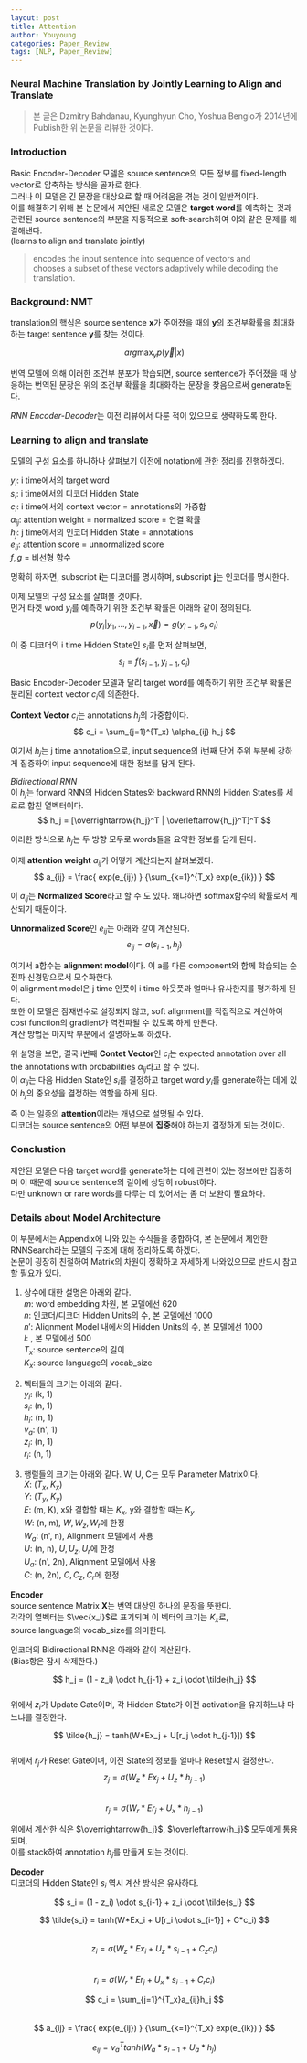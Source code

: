 ```yaml
---
layout: post
title: Attention
author: Youyoung
categories: Paper_Review
tags: [NLP, Paper_Review]
---
```


### Neural Machine Translation by Jointly Learning to Align and Translate  
> 본 글은 Dzmitry Bahdanau, Kyunghyun Cho, Yoshua Bengio가 2014년에 Publish한 위 논문을 리뷰한 것이다.  
  

### Introduction  
Basic Encoder-Decoder 모델은 source sentence의 모든 정보를 fixed-length vector로 압축하는 방식을 골자로 한다.  
그러나 이 모델은 긴 문장을 대상으로 할 때 어려움을 겪는 것이 일반적이다.  
이를 해결하기 위해 본 논문에서 제안된 새로운 모델은 **target word**를 예측하는 것과 관련된 source sentence의 부분을 자동적으로 soft-search하여 이와 같은 문제를 해결해낸다.  
(learns to align and translate jointly)  
  
> encodes the input sentence into sequence of vectors and  
> chooses a subset of these vectors adaptively while decoding the translation.  


### Background: NMT  
translation의 핵심은 source sentence **x**가 주어졌을 때의 **y**의 조건부확률을 최대화하는 target sentence **y**를 찾는 것이다.  
  
$$ arg\max_{y} p(\vec{y}|x) $$  
  
번역 모델에 의해 이러한 조건부 분포가 학습되면, source sentence가 주어졌을 때 상응하는 번역된 문장은 위의 조건부 확률을 최대화하는 문장을 찾음으로써 generate된다.  

*RNN Encoder-Decoder*는 이전 리뷰에서 다룬 적이 있으므로 생략하도록 한다.  
  

### Learning to align and translate  
모델의 구성 요소를 하나하나 살펴보기 이전에 notation에 관한 정리를 진행하겠다.  
  
$y_i$: i time에서의 target word  
$s_i$: i time에서의 디코더 Hidden State  
$c_i$: i time에서의 context vector = annotations의 가중합  
$\alpha_{ij}$: attention weight = normalized score = 연결 확률  
$h_j$: j time에서의 인코더 Hidden State = annotations  
$e_{ij}$: attention score = unnormalized score  
$f, g$ = 비선형 함수  

명확히 하자면, subscript **i**는 디코더를 명시하며, subscript **j**는 인코더를 명시한다.  
  
이제 모델의 구성 요소를 살펴볼 것이다.  
먼거 타겟 word $y_i$를 예측하기 위한 조건부 확률은 아래와 같이 정의된다.  
$$ p(y_i|y_1, ..., y_{i-1}, \vec{x}) = g(y_{i-1}, s_i, c_i) $$  
  
이 중 디코더의 i time Hidden State인 $s_i$를 먼저 살펴보면,  
$$ s_i = f(s_{i-1}, y_{i-1}, c_i) $$  
  
Basic Encoder-Decoder 모델과 달리 target word를 예측하기 위한 조건부 확률은 분리된 context vector $c_i$에 의존한다.  
  
**Context Vector** $c_i$는 annotations $h_j$의 가중합이다.  
$$ c_i = \sum_{j=1}^{T_x} \alpha_{ij} h_j $$  
  
여기서 $h_j$는 j time annotation으로, input sequence의 i번째 단어 주위 부분에 강하게 집중하여 input sequence에 대한 정보를 담게 된다.  


*Bidirectional RNN*  
이 $h_j$는 forward RNN의 Hidden States와 backward RNN의 Hidden States를 세로로 합친 열벡터이다.  
$$ h_j = [\overrightarrow{h_j}^T | \overleftarrow{h_j}^T]^T $$  
  
이러한 방식으로 $h_j$는 두 방향 모두로 words들을 요약한 정보를 담게 된다.  

이제 **attention weight** $a_{ij}$가 어떻게 계산되는지 살펴보겠다.  
$$ a_{ij} = \frac{ exp(e_{ij}) } {\sum_{k=1}^{T_x} exp(e_{ik}) } $$  
  
이 $a_{ij}$는 **Normalized Score**라고 할 수 도 있다. 왜냐하면 softmax함수의 확률로서 계산되기 때문이다.  
  
**Unnormalized Score**인 $e_{ij}$는 아래와 같이 계산된다.  
$$ e_{ij} = a(s_{i-1}, h_j) $$  
  
여기서 a함수는 **alignment model**이다. 이 a를 다른 component와 함께 학습되는 순전파 신경망으로서 모수화한다.  
이 alignment model은 j time 인풋이 i time 아웃풋과 얼마나 유사한지를 평가하게 된다.  
또한 이 모델은 잠재변수로 설정되지 않고, soft alignment를 직접적으로 계산하여 cost function의 gradient가 역전파될 수 있도록 하게 만든다.  
계산 방법은 마지막 부분에서 설명하도록 하겠다.  
  

위 설명을 보면, 결국 i번째 **Contet Vector**인 $c_i$는 expected annotation over all the annotations with probabilities $\alpha_{ij}$라고 할 수 있다.  
이 $\alpha_{ij}$는 다음 Hidden State인 $s_i$를 결정하고 target word $y_i$를 generate하는 데에 있어 $h_j$의 중요성을 결정하는 역할을 하게 된다.  
  
즉 이는 일종의 **attention**이라는 개념으로 설명될 수 있다.  
디코더는 source sentence의 어떤 부분에 **집중**해야 하는지 결정하게 되는 것이다.  
  

### Conclustion  
제안된 모델은 다음 target word를 generate하는 데에 관련이 있는 정보에만 집중하며 이 때문에 source sentence의 길이에 상당히 robust하다.  
다만 unknown or rare words를 다루는 데 있어서는 좀 더 보완이 필요하다.  
  

### Details about Model Architecture
이 부분에서는 Appendix에 나와 있는 수식들을 종합하여, 본 논문에서 제안한 RNNSearch라는 모델의 구조에 대해 정리하도록 하겠다.  
논문이 굉장히 친절하여 Matrix의 차원이 정확하고 자세하게 나와있으므로 반드시 참고할 필요가 있다.  
  
1. 상수에 대한 설명은 아래와 같다.  
$m$: word embedding 차원, 본 모델에선 620   
$n$: 인코더/디코더 Hidden Units의 수, 본 모델에선 1000  
$n'$: Alignment Model 내에서의 Hidden Units의 수, 본 모델에선 1000  
$l$: , 본 모델에선 500  
$T_x$: source sentence의 길이  
$K_x$: source language의 vocab_size  
  

2. 벡터들의 크기는 아래와 같다.  
$y_i$: (k, 1)  
$s_i$: (n, 1)  
$h_i$: (n, 1)  
$v_a$: (n', 1)  
$z_i$: (n, 1)  
$r_i$: (n, 1)  


3. 행렬들의 크기는 아래와 같다. W, U, C는 모두 Parameter Matrix이다.  
$X$: ($T_x$, $K_x$)  
$Y$: ($T_y$, $K_y$)  
$E$: (m, K), x와 결합할 때는 $K_x$, y와 결합할 때는 $K_y$  
$W$: (n, m), $W, W_z, W_r$에 한정  
$W_a$: (n', n), Alignment 모델에서 사용  
$U$: (n, n), $U, U_z, U_r$에 한정  
$U_a$: (n', 2n), Alignment 모델에서 사용  
$C$: (n, 2n), $C, C_z, C_r$에 한정  
  
**Encoder**  
source sentence Matrix **X**는 번역 대상인 하나의 문장을 뜻한다.  
각각의 열벡터는 $\vec{x_i}$로 표기되며 이 벡터의 크기는 $K_x$로,  
source language의 vocab_size를 의미한다.  

인코더의 Bidirectional RNN은 아래와 같이 계산된다.  
(Bias항은 잠시 삭제한다.)  
  
$$ h_j = (1 - z_i) \odot h_{j-1} + z_i \odot \tilde{h_j} $$  
위에서 $z_i$가 Update Gate이며, 각 Hidden State가 이전 activation을 유지하느냐 마느냐를 결정한다.  

$$ \tilde{h_j} = tanh(W*Ex_j + U[r_j \odot h_{j-1}]) $$  
위에서 $r_j$가 Reset Gate이며, 이전 State의 정보를 얼마나 Reset할지 결정한다.  
$$ z_j = \sigma(W_z * Ex_j + U_z * h_{j-1}) $$  
$$ r_j = \sigma(W_r * Er_j + U_x * h_{j-1}) $$  
  
위에서 계산한 식은 $\overrightarrow{h_j}$, $\overleftarrow{h_j}$ 모두에게 통용되며,  
이를 stack하여 annotation $h_j$를 만들게 되는 것이다.  
  
  

**Decoder**  
디코더의 Hidden State인 $s_i$ 역시 계산 방식은 유사하다.  
  
$$ s_i = (1 - z_i) \odot s_{i-1} + z_i \odot \tilde{s_i} $$  

$$ \tilde{s_i} = tanh(W*Ex_i + U[r_i \odot s_{i-1}] + C*c_i) $$  
$$ z_i = \sigma(W_z * Ex_i + U_z * s_{i-1} + C_zc_i) $$  
$$ r_i = \sigma(W_r * Er_j + U_x * s_{i-1} + C_rc_i) $$  
  
$$ c_i = \sum_{j=1}^{T_x}a_{ij}h_j $$  
$$ a_{ij} = \frac{ exp(e_{ij}) } {\sum_{k=1}^{T_x} exp(e_{ik}) } $$  
  
$$ e_{ij} = v_a^T tanh(W_a * s_{i-1} + U_a * h_j) $$  






